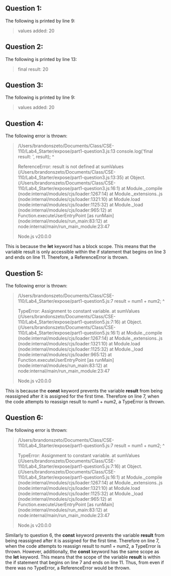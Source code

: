 ## Question 1:

The following is printed by line 9:

> values added: 20

## Question 2:

The following is printed by line 13:

> final result: 20

## Question 3:

The following is printed by line 9:

> values added: 20

## Question 4:

The following error is thrown:

> /Users/brandonszeto/Documents/Class/CSE-110/Lab4_Starter/expose/part1-question3.js:13
>     console.log('final result: ', result);
>                                   ^
> 
> ReferenceError: result is not defined
>     at sumValues (/Users/brandonszeto/Documents/Class/CSE-110/Lab4_Starter/expose/part1-question3.js:13:35)
>     at Object.<anonymous> (/Users/brandonszeto/Documents/Class/CSE-110/Lab4_Starter/expose/part1-question3.js:16:1)
>     at Module._compile (node:internal/modules/cjs/loader:1267:14)
>     at Module._extensions..js (node:internal/modules/cjs/loader:1321:10)
>     at Module.load (node:internal/modules/cjs/loader:1125:32)
>     at Module._load (node:internal/modules/cjs/loader:965:12)
>     at Function.executeUserEntryPoint [as runMain] (node:internal/modules/run_main:83:12)
>     at node:internal/main/run_main_module:23:47
> 
> Node.js v20.0.0

This is because the **let** keyword has a block scope. This means that the
variable result is only accessible within the if statement that begins on line 3
and ends on line 11. Therefore, a ReferenceError is thrown.

## Question 5:

The following error is thrown:

> /Users/brandonszeto/Documents/Class/CSE-110/Lab4_Starter/expose/part1-question5.js:7
>         result = num1 + num2;
>                ^
> 
> TypeError: Assignment to constant variable.
>     at sumValues (/Users/brandonszeto/Documents/Class/CSE-110/Lab4_Starter/expose/part1-question5.js:7:16)
>     at Object.<anonymous> (/Users/brandonszeto/Documents/Class/CSE-110/Lab4_Starter/expose/part1-question5.js:16:1)
>     at Module._compile (node:internal/modules/cjs/loader:1267:14)
>     at Module._extensions..js (node:internal/modules/cjs/loader:1321:10)
>     at Module.load (node:internal/modules/cjs/loader:1125:32)
>     at Module._load (node:internal/modules/cjs/loader:965:12)
>     at Function.executeUserEntryPoint [as runMain] (node:internal/modules/run_main:83:12)
>     at node:internal/main/run_main_module:23:47
> 
> Node.js v20.0.0

This is because the **const** keyword prevents the variable **result** from being reassigned after it
is assigned for the first time. Therefore on line 7, when the code attempts to
reassign result to num1 + num2, a TypeError is thrown.

## Question 6:

The following error is thrown:

> /Users/brandonszeto/Documents/Class/CSE-110/Lab4_Starter/expose/part1-question5.js:7
>         result = num1 + num2;
>                ^
> 
> TypeError: Assignment to constant variable.
>     at sumValues (/Users/brandonszeto/Documents/Class/CSE-110/Lab4_Starter/expose/part1-question5.js:7:16)
>     at Object.<anonymous> (/Users/brandonszeto/Documents/Class/CSE-110/Lab4_Starter/expose/part1-question5.js:16:1)
>     at Module._compile (node:internal/modules/cjs/loader:1267:14)
>     at Module._extensions..js (node:internal/modules/cjs/loader:1321:10)
>     at Module.load (node:internal/modules/cjs/loader:1125:32)
>     at Module._load (node:internal/modules/cjs/loader:965:12)
>     at Function.executeUserEntryPoint [as runMain] (node:internal/modules/run_main:83:12)
>     at node:internal/main/run_main_module:23:47
> 
> Node.js v20.0.0

Similarly to question 6, the **const** keyword prevents the variable **result** 
from being reassigned after it is assigned for the first time. Therefore on line 
7, when the code attempts to reassign result to num1 + num2, a TypeError is 
thrown. However, additionally, the **const** keyword has the same scope as the 
**let** keyword. This means that the scope of the variable **result** is within 
the if statement that begins on line 7 and ends on line 11. Thus, from even if 
there was no TypeError, a ReferenceError would be thrown.
